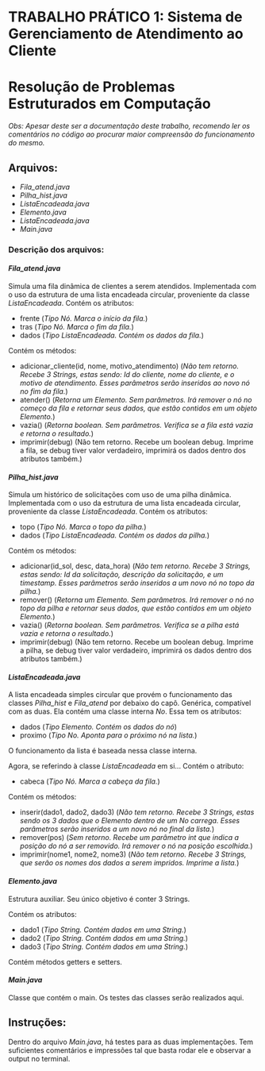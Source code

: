 
# TRABALHO PRÁTICO 1: Sistema de Gerenciamento de Atendimento ao Cliente
# Resolução de Problemas Estruturados em Computação 

_Obs: Apesar deste ser a documentação deste trabalho, recomendo ler os comentários no código ao procurar maior compreensão do funcionamento do mesmo._

## Arquivos:

- *Fila_atend.java*
- *Pilha_hist.java*
- *ListaEncadeada.java*
- *Elemento.java*
- *ListaEncadeada.java*
- *Main.java*

### Descrição dos arquivos:


#### *Fila_atend.java*

Simula uma fila dinâmica de clientes a serem atendidos. Implementada com o uso da estrutura de uma lista encadeada circular, proveniente da classe *ListaEncadeada*. 
Contém os atributos:
- frente (_Tipo Nó. Marca o início da fila._) 
- tras (_Tipo Nó. Marca o fim da fila._)
- dados (_Tipo ListaEncadeada. Contém os dados da fila._)

Contém os métodos:
- adicionar_cliente(id, nome, motivo_atendimento) (_Não tem retorno. Recebe 3 Strings, estas sendo: Id do cliente, nome do cliente, e o motivo de atendimento. Esses parâmetros serão inseridos ao novo nó no fim da fila._)
- atender() (_Retorna um Elemento. Sem parâmetros. Irá remover o nó no começo da fila e retornar seus dados, que estão contidos em um objeto Elemento._)
- vazia() (_Retorna boolean. Sem parâmetros. Verifica se a fila está vazia e retorna o resultado._)
- imprimir(debug) (Não tem retorno. Recebe um boolean debug. Imprime a fila, se debug tiver valor verdadeiro, imprimirá os dados dentro dos atributos também.)


#### *Pilha_hist.java*

Simula um histórico de solicitações com uso de uma pilha dinâmica. Implementada com o uso da estrutura de uma lista encadeada circular, proveniente da classe *ListaEncadeada*. 
Contém os atributos:
- topo (_Tipo Nó. Marca o topo da pilha._) 
- dados (_Tipo ListaEncadeada. Contém os dados da pilha._)

Contém os métodos:
- adicionar(id_sol, desc, data_hora) (_Não tem retorno. Recebe 3 Strings, estas sendo: Id da solicitação, descrição da solicitação, e um timestamp. Esses parâmetros serão inseridos a um novo nó no topo da pilha._)
- remover() (_Retorna um Elemento. Sem parâmetros. Irá remover o nó no topo da pilha e retornar seus dados, que estão contidos em um objeto Elemento._)
- vazia() (_Retorna boolean. Sem parâmetros. Verifica se a pilha está vazia e retorna o resultado._)
- imprimir(debug) (Não tem retorno. Recebe um boolean debug. Imprime a pilha, se debug tiver valor verdadeiro, imprimirá os dados dentro dos atributos também.)


#### *ListaEncadeada.java*

A lista encadeada simples circular que provém o funcionamento das classes _Pilha_hist_ e _Fila_atend_ por debaixo do capô. Genérica, compatível com as duas.
Ela contém uma classe interna _No_. Essa tem os atributos:
- dados (_Tipo Elemento. Contém os dados do nó_)
- proximo (_Tipo No. Aponta para o próximo nó na lista._)

O funcionamento da lista é baseada nessa classe interna.

Agora, se referindo à classe _ListaEncadeada_ em si...
Contém o atributo:
- cabeca (_Tipo Nó. Marca a cabeça da fila._)

Contém os métodos:
- inserir(dado1, dado2, dado3) (_Não tem retorno. Recebe 3 Strings, estas sendo os 3 dados que o Elemento dentro de um No carrega. Esses parâmetros serão inseridos a um novo nó no final da lista._)
- remover(pos) (_Sem retorno. Recebe um parâmetro int que indica a posição do nó a ser removido. Irá remover o nó na posição escolhida._)
- imprimir(nome1, nome2, nome3) (_Não tem retorno. Recebe 3 Strings, que serão os nomes dos dados a serem impridos. Imprime a lista._)

#### *Elemento.java*

Estrutura auxiliar. Seu único objetivo é conter 3 Strings.

Contém os atributos:
- dado1 (_Tipo String. Contém dados em uma String._)
- dado2 (_Tipo String. Contém dados em uma String._)
- dado3 (_Tipo String. Contém dados em uma String._)

Contém métodos getters e setters.

#### *Main.java*

Classe que contém o main. Os testes das classes serão realizados aqui.

## Instruções:

Dentro do arquivo *Main.java*, há testes para as duas implementações. Tem suficientes comentários e impressões tal que basta rodar ele e observar a output no terminal.
